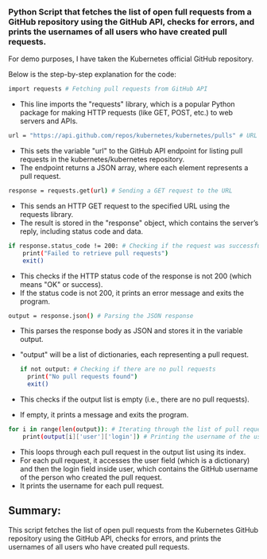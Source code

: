 ### Python Script that fetches the list of open full requests from a GitHub repository using the GitHub API, checks for errors, and prints the usernames of all users who have created pull requests.

For demo purposes, I have taken the Kubernetes official GitHub repository.

Below is the step-by-step explanation for the code:

```bash
import requests # Fetching pull requests from GitHub API
```

- This line imports the "requests" library, which is a popular Python package for making HTTP requests (like GET, POST, etc.) to web servers and APIs.

```bash
url = "https://api.github.com/repos/kubernetes/kubernetes/pulls" # URL to fetch pull requests from the Kubernetes repository
```

- This sets the variable "url" to the GitHub API endpoint for listing pull requests in the kubernetes/kubernetes repository.
- The endpoint returns a JSON array, where each element represents a pull request.

```bash
response = requests.get(url) # Sending a GET request to the URL
```

- This sends an HTTP GET request to the specified URL using the requests library.
- The result is stored in the "response" object, which contains the server’s reply, including status code and data.

```bash
if response.status_code != 200: # Checking if the request was successful
    print("Failed to retrieve pull requests")
    exit()
```

- This checks if the HTTP status code of the response is not 200 (which means "OK" or success).
- If the status code is not 200, it prints an error message and exits the program.

```bash
output = response.json() # Parsing the JSON response
```

- This parses the response body as JSON and stores it in the variable output.
- "output" will be a list of dictionaries, each representing a pull request.

  ```bash
  if not output: # Checking if there are no pull requests
    print("No pull requests found")
    exit()
  ```

- This checks if the output list is empty (i.e., there are no pull requests).
- If empty, it prints a message and exits the program.

```bash
for i in range(len(output)): # Iterating through the list of pull requests
    print(output[i]['user']['login']) # Printing the username of the user who created the pull request
```

- This loops through each pull request in the output list using its index.
- For each pull request, it accesses the user field (which is a dictionary) and then the login field inside user, which contains the GitHub username of the person who created the pull request.
- It prints the username for each pull request.

## Summary:
This script fetches the list of open pull requests from the Kubernetes GitHub repository using the GitHub API, checks for errors, and prints the usernames of all users who have created pull requests.
